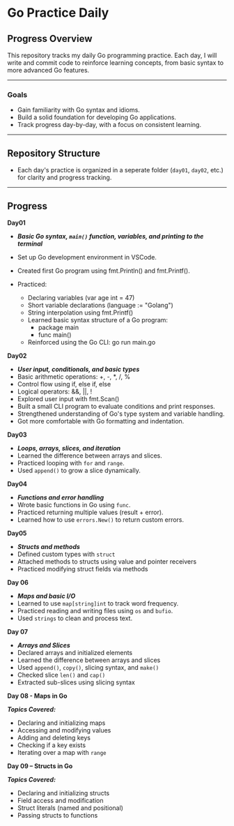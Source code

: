 # Go Practice Daily #

## Progress Overview ##

This repository tracks my daily Go programming practice. Each day, I will write and commit code to reinforce learning concepts, from basic syntax to more advanced Go features.


--- 

### Goals ###
- Gain familiarity with Go syntax and idioms.
- Build a solid foundation for developing Go applications.
- Track progress day-by-day, with a focus on consistent learning.

---

## Repository Structure ##
- Each day's practice is organized in a seperate folder (`day01`, `day02`, etc.) for clarity and progress tracking.

---

## Progress ##

**Day01** 
- ***Basic Go syntax, `main()` function, variables, and printing to the terminal***
- Set up Go development environment in VSCode.
- Created first Go program using fmt.Println() and fmt.Printf().

- Practiced:
    - Declaring variables (var age int = 47)
    - Short variable declarations (language := "Golang")
    - String interpolation using fmt.Printf()
    - Learned basic syntax structure of a Go program:
        - package main
        - func main()
    - Reinforced using the Go CLI: go run main.go

**Day02** 
- ***User input, conditionals, and basic types***
- Basic arithmetic operations: +, -, *, /, %
- Control flow using if, else if, else
- Logical operators: &&, ||, !
- Explored user input with fmt.Scan()
- Built a small CLI program to evaluate conditions and print responses.
- Strengthened understanding of Go's type system and variable handling.
- Got more comfortable with Go formatting and indentation.

**Day03** 
- ***Loops, arrays, slices, and iteration***
- Learned the difference between arrays and slices.
- Practiced looping with `for` and `range`.
- Used `append()` to grow a slice dynamically.

**Day04** 
- ***Functions and error handling***
- Wrote basic functions in Go using `func`.
- Practiced returning multiple values (result + error).
- Learned how to use `errors.New()` to return custom errors.

**Day05** 
- ***Structs and methods*** 
- Defined custom types with `struct`
- Attached methods to structs using value and pointer receivers
- Practiced modifying struct fields via methods

**Day 06** 
- ***Maps and basic I/O***
- Learned to use `map[string]int` to track word frequency.
- Practiced reading and writing files using `os` and `bufio`.
- Used `strings` to clean and process text.

**Day 07**
- ***Arrays and Slices***
- Declared arrays and initialized elements
- Learned the difference between arrays and slices
- Used `append()`, `copy()`, slicing syntax, and `make()`
- Checked slice `len()` and `cap()`
- Extracted sub-slices using slicing syntax

**Day 08 - Maps in Go**

***Topics Covered:***
- Declaring and initializing maps
- Accessing and modifying values
- Adding and deleting keys
- Checking if a key exists
- Iterating over a map with `range`

**Day 09 – Structs in Go**

***Topics Covered:***
- Declaring and initializing structs
- Field access and modification
- Struct literals (named and positional)
- Passing structs to functions